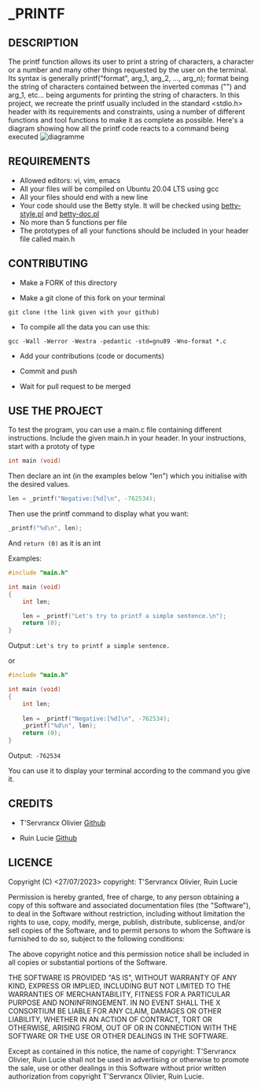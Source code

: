 # _PRINTF

## DESCRIPTION

The printf function allows its user to print a string of characters, a character or a number and many other things requested by the user on the terminal.
Its syntax is generally printf("format", arg_1, arg_2, ..., arg_n); format being the string of characters contained between the inverted commas ("") and arg_1, etc... being arguments for printing the string of characters.
In this project, we recreate the printf usually included in the standard <stdio.h> header with its requirements and constraints, using a number of different functions and tool functions to make it as complete as possible.
Here's a diagram showing how all the printf code reacts to a command being executed
![diagramme](https://media.discordapp.net/attachments/1130868842197962864/1133472065794605147/Capture_decran_2023-07-25_a_20.52.48.png?width=486&height=585)

## REQUIREMENTS

- Allowed editors: vi, vim, emacs
- All your files will be compiled on Ubuntu 20.04 LTS using gcc
- All your files should end with a new line
- Your code should use the Betty style. It will be checked using [betty-style.pl](https://github.com/hs-hq/Betty/blob/main/betty-style.pl) and  [betty-doc.pl](https://github.com/hs-hq/Betty/blob/main/betty-doc.pl)
- No more than 5 functions per file
- The prototypes of all your functions should be included in your header file called main.h


## CONTRIBUTING

- Make a FORK of this directory

- Make a git clone of this fork on your terminal

```
git clone (the link given with your github)
```

- To compile all the data you can use this:

```
gcc -Wall -Werror -Wextra -pedantic -std=gnu89 -Wno-format *.c
```

- Add your contributions (code or documents)

- Commit and push

- Wait for pull request to be merged


## USE THE PROJECT

To test the program, you can use a main.c file containing different instructions. Include the given main.h in your header.
In your instructions, start with a prototy of type 

```c
int main (void)
```
Then declare an int (in the examples below "len") which you initialise with the desired values.

```c
len = _printf("Negative:[%d]\n", -762534);
```
Then use the printf command to display what you want:

```c
_printf("%d\n", len);
```
And `return (0)` as it is an int


Examples:

```c
#include "main.h"

int main (void)
{
    int len;

    len = _printf("Let's try to printf a simple sentence.\n");
    return (0);
}
```
Output : `Let's try to printf a simple sentence.`

or

```c
#include "main.h"

int main (void)
{
    int len;
    
    len = _printf("Negative:[%d]\n", -762534);
    _printf("%d\n", len);
    return (0);
}
```
Output:` -762534`

You can use it to display your terminal according to the command you give it.


## CREDITS

- T'Servrancx Olivier 
    [Github](https://github.com/electrikbox)

- Ruin Lucie
    [Github](https://github.com/lucieruin)


## LICENCE

Copyright (C) <27/07/2023> copyright: T'Servrancx Olivier, Ruin Lucie

Permission is hereby granted, free of charge, to any person obtaining a copy of this software and associated documentation files (the "Software"), to deal in the Software without restriction, including without limitation the rights to use, copy, modify, merge, publish, distribute, sublicense, and/or sell copies of the Software, and to permit persons to whom the Software is furnished to do so, subject to the following conditions:

The above copyright notice and this permission notice shall be included in all copies or substantial portions of the Software.

THE SOFTWARE IS PROVIDED "AS IS", WITHOUT WARRANTY OF ANY KIND, EXPRESS OR IMPLIED, INCLUDING BUT NOT LIMITED TO THE WARRANTIES OF MERCHANTABILITY, FITNESS FOR A PARTICULAR PURPOSE AND NONINFRINGEMENT. IN NO EVENT SHALL THE X CONSORTIUM BE LIABLE FOR ANY CLAIM, DAMAGES OR OTHER LIABILITY, WHETHER IN AN ACTION OF CONTRACT, TORT OR OTHERWISE, ARISING FROM, OUT OF OR IN CONNECTION WITH THE SOFTWARE OR THE USE OR OTHER DEALINGS IN THE SOFTWARE.

Except as contained in this notice, the name of copyright: T'Servrancx Olivier, Ruin Lucie shall not be used in advertising or otherwise to promote the sale, use or other dealings in this Software without prior written authorization from copyright T'Servrancx Olivier, Ruin Lucie.
